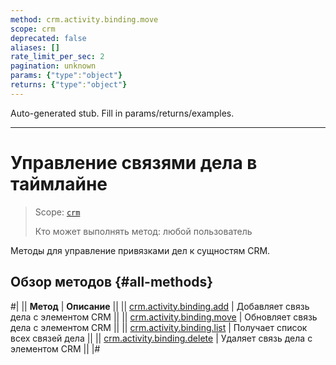 ```yaml
---
method: crm.activity.binding.move
scope: crm
deprecated: false
aliases: []
rate_limit_per_sec: 2
pagination: unknown
params: {"type":"object"}
returns: {"type":"object"}
---
```


Auto-generated stub. Fill in params/returns/examples.

---

# Управление связями дела в таймлайне

> Scope: [`crm`](../../../../scopes/permissions.md)
>
> Кто может выполнять метод: любой пользователь

Методы для управление привязками дел к сущностям CRM.

## Обзор методов {#all-methods}

#|
|| **Метод** | **Описание** ||
|| [crm.activity.binding.add](./crm-activity-binding-add.md) | Добавляет связь дела с элементом CRM ||
|| [crm.activity.binding.move](./crm-activity-binding-move.md) | Обновляет связь дела с элементом CRM ||
|| [crm.activity.binding.list](./crm-activity-binding-list.md) | Получает список всех связей дела ||
|| [crm.activity.binding.delete](./crm-activity-binding-delete.md) | Удаляет связь дела с элементом CRM ||
|#

